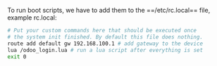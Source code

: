 To run boot scripts, we have to add them to the ==/etc/rc.local== file, example rc.local:
```sh
# Put your custom commands here that should be executed once
# the system init finished. By default this file does nothing.
route add default gw 192.168.100.1 # add gateway to the device
lua /odoo_login.lua # run a lua script after everything is set
exit 0
```

